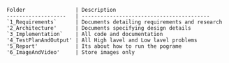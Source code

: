 
    Folder                | Description
    -------------------   | -----------------------------------------
    `1_Requirements`      | Documents detailing requirements and research
    '2_Architecture'      | Documents specifying design details
    `3_Implementation`    | All code and documentation
    '4_TestPlanAndOutput' | All High lavel and Low lavel problems
    '5_Report'            | Its about how to run the pograme
    '6_ImageAndVideo'     | Store images only



